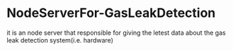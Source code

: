 # NodeServerFor-GasLeakDetection
it is an node server that responsible for giving the letest data about the gas leak detection system(i.e. hardware)
